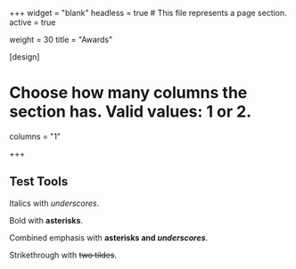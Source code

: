 +++
widget = "blank"
headless = true  # This file represents a page section.
active = true

weight = 30
title = "Awards"

[design]
  # Choose how many columns the section has. Valid values: 1 or 2.
  columns = "1"

+++


## Test Tools

Italics with _underscores_.

Bold with **asterisks**.

Combined emphasis with **asterisks and _underscores_**.

Strikethrough with ~~two tildes~~.
